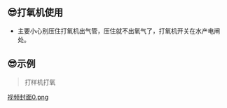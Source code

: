 ## 😎打氧机使用

* 主要小心别压住打氧机出气管，压住就不出氧气了，打氧机开关在水产电闸处。

## 😎示例

> 打样机打氧

[视频封面0.png](https://gitcode.net/GaloisField/WORKFLOWS4COMPANY/-/raw/master/resources/pic/equipment/打样机打氧.mp4")
